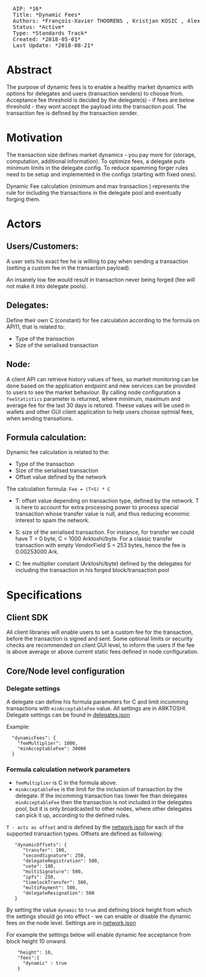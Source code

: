 <pre>
  AIP: *16*
  Title: *Dynamic Fees*
  Authors: *François-Xavier THOORENS <fx@ark.io>, Kristjan KOSIC <chris@ark.io>, Alex BARNSLEY <alex@ark.io>*
  Status: *Active*
  Type: *Standards Track*
  Created: *2018-05-01*
  Last Update: *2018-08-21*
</pre>

Abstract
========
The purpose of dynamic fees is to enable a healthy market dynamics with options for delegates and users (transaction senders) to choose from. Acceptance fee threshold is decided by the delegate(s) - if fees are below threshold - they wont accept the payload into the transaction pool. The transaction fee is defined by the transaction sender.

Motivation
==========
The transaction size defines market dynamics - you pay more for (storage, computation, additional information). To optimize fees, a delegate puts minimum limits in the delegate config.  To reduce spamming forger rules need to be setup and implemented in the configs (starting with fixed ones).

Dynamic Fee calculation (minimum and max transaction ) represents the rule for including the transactions in the delegate pool and eventually forging them.

Actors
===============
## Users/Customers:
A user sets his exact fee he is willing to pay when sending a transaction (setting a custom fee in the transaction payload).

An insanely low fee would result in transaction never being forged (fee will not make it into delegate pools).

## Delegates:
Define their own C (constant) for fee calculation according to the formula on API11, that is related to:
- Type of the transaction
- Size of the serialised transaction

## Node:
A client API can retrieve history values of fees, so market monitoring can be done based on the application endpoint and new services can be provided to users to see the market behaviour. By calling node configuration a `feeStatistics` parameter is returned, where minimum, maximum and average fee for the last 30 days is retured. Theese values will be used in wallets and other GUI client application to help users choose optmial fees, when sending transations. 

## Formula calculation:
Dynamic fee calculation is related to the:
- Type of the transaction
- Size of the serialised transaction
- Offset value defined by the network

The calculation formula: `Fee = (T+S) * C`
- T: offset value depending on transaction type, defined by the network. T is here to account for extra processing power to process special transaction whose transfer value is null, and thus reducing economic interest to spam the network.

- S: size of the serialised transaction. For instance, for transfer we could have T = 0 byte, C = 1000 Arktoshi/byte. For a classic transfer transaction with empty VendorField S = 253 bytes, hence the fee is 0.00253000 Ark.

- C: fee multiplier constant (Arktoshi/byte) defined by the delegates for including the transaction in his forged block/transaction pool


Specifications
==============
## Client SDK
All client libraries will enable users to set a custom fee for the transaction, before the transaction is signed and sent. Some optional limits or security checks are recommended on client GUI level, to inform the users if the fee is above average or above current static fees defined in node configuration.

## Core/Node level configuration
### Delegate settings
A delegate can define his formula parameters for C and limit incomming transactions with `minAcceptableFee` value. All settings are in ARKTOSHI. Delegate settings can be found in [delegates.json](https://github.com/ArkEcosystem/core/blob/develop/packages/core/lib/config/testnet/delegates.json#L2-L4)

Example:
```
  "dynamicFees": {
    "feeMultiplier": 1000,
    "minAcceptableFee": 30000
  }
```

### Formula calculation network parameters
- `feeMultiplier` is C in the formula above. 
- `minAcceptableFee` is the limit for the inclusion of transaction by the delegate. If the incomming transaction has lower fee than delegates `minAcceptableFee` then the transaction is not included in the delegates pool, but it is only broadcasted to other nodes, where other delegates can pick it up, according to the defined rules.

`T - acts as offset` and is defined by the [network.json](https://github.com/ArkEcosystem/core/blob/c7a3bc75ffed5e5b9453d0de38937540fe48bce5/packages/crypto/lib/networks/ark/testnet.json#L39-L48) for each of the supported transaction types. Offsets are defined as following:

```
   "dynamicOffsets": {
      "transfer": 100,
      "secondSignature": 250,
      "delegateRegistration": 500,
      "vote": 100,
      "multiSignature": 500,
      "ipfs": 250,
      "timelockTransfer": 500,
      "multiPayment": 500,
      "delegateResignation": 500
   }
```

By setting the value `dynamic` to `true` and defining block height from which the settings should go into effect - we can enable or disable the dynamic fees on the node level. Settings are in [network.json](https://github.com/ArkEcosystem/core/blob/c7a3bc75ffed5e5b9453d0de38937540fe48bce5/packages/crypto/lib/networks/ark/testnet.json#L52-L55)

For example the settings below will enable dynamic fee acceptance from block height 10 onward.
```
    "height": 10,
    "fees":{
      "dynamic" : true
    }
```